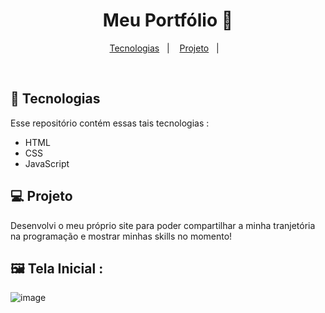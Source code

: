 <h1 align="center">Meu Portfólio 🤙 </h1>

<p align="center">
  <a href="#-tecnologias">Tecnologias</a>&nbsp;&nbsp;&nbsp;|&nbsp;&nbsp;&nbsp;
  <a href="#-projeto">Projeto</a>&nbsp;&nbsp;&nbsp;|&nbsp;&nbsp;&nbsp;
</p>

<br>

## 🚀 Tecnologias

Esse repositório contém essas tais tecnologias :

- HTML
- CSS
- JavaScript

## 💻 Projeto

Desenvolvi o meu próprio site para poder compartilhar a minha tranjetória na programação e mostrar minhas skills no momento!

## 🖼️ Tela Inicial : 

![image](https://github.com/betafontes/personal-portfolio/assets/70981960/9d008f19-e224-486e-a516-d058ceabec57)





